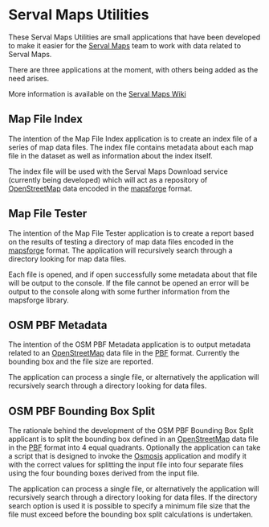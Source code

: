 # Serval Maps Utilities #

These Serval Maps Utilities are small applications that have been developed to make it easier for the [Serval Maps] team to work with data related to Serval Maps. 

There are three applications at the moment, with others being added as the need arises. 

More information is available on the [Serval Maps Wiki][Serval Maps]

## Map File Index ##

The intention of the Map File Index application is to create an index file of a series of map data files. The index file contains metadata about each map file in the dataset as well as information about the index itself. 

The index file will be used with the Serval Maps Download service (currently being developed) which will act as a repository of [OpenStreetMap] data encoded in the [mapsforge] format.

## Map File Tester ##

The intention of the Map File Tester application is to create a report based on the results of testing a directory of map data files encoded in the [mapsforge] format. The application will recursively search through a directory looking for map data files. 

Each file is opened, and if open successfully some metadata about that file will be output to the console. If the file cannot be opened an error will be output to the console along with some further information from the mapsforge library.

## OSM PBF Metadata ##

The intention of the OSM PBF Metadata application is to output metadata related to an [OpenStreetMap] data file in the [PBF] format. Currently the bounding box and the file size are reported. 

The application can process a single file, or alternatively the application will recursively search through a directory looking for data files. 

## OSM PBF Bounding Box Split ##

The rationale behind the development of the OSM PBF Bounding Box Split applicant is to split the bounding box defined in an [OpenStreetMap] data file in the [PBF] format into 4 equal quadrants. Optionally the application can take a script that is designed to invoke the [Osmosis] application and modify it with the correct values for splitting the input file into four separate files using the four bounding boxes derived from the input file. 

The application can process a single file, or alternatively the application will recursively search through a directory looking for data files. If the directory search option is used it is possible to specify a minimum file size that the file must exceed before the bounding box split calculations is undertaken. 

[Serval Maps]: http://developer.servalproject.org/dokuwiki/doku.php?id=content:servalmaps:main_page
[OpenStreetMap]: http://www.openstreetmap.org/
[mapsforge]: http://code.google.com/p/mapsforge/
[PBF]: http://wiki.openstreetmap.org/wiki/PBF_Format
[Osmosis]: http://wiki.openstreetmap.org/wiki/Osmosis
